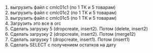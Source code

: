 1. выгрузить файл с cmlc01c1 (по 1 ТК и 5 товарам)
2. выгрузить файл с cmlc01c2 (по 1 ТК и 5 товарам)
3. выгрузить файл с cmlc01c5 (по 1 ТК и 5 товарам)
4. Загрузить это все в orc 
5. Сделать загрузку 5 (dropcreate, insert2). Потом (delete, insert2)
6. Сделать загрузку 2 (dropcreate, insert2). Потом (merge12)
7. Сделать загрузку 1 (dropcreate, insert1). Потом (insert1)
8. Сделать SELECT с получением остатков на дату